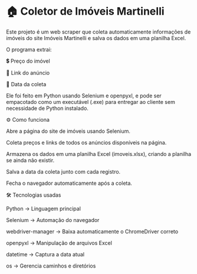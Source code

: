 # 🏠 Coletor de Imóveis Martinelli

Este projeto é um web scraper que coleta automaticamente informações de imóveis do site Imóveis Martinelli
 e salva os dados em uma planilha Excel.

O programa extrai:

💲 Preço do imóvel

🔗 Link do anúncio

📅 Data da coleta

Ele foi feito em Python usando Selenium e openpyxl, e pode ser empacotado como um executável (.exe) para entregar ao cliente sem necessidade de Python instalado.

⚙️ Como funciona

Abre a página do site de imóveis usando Selenium.

Coleta preços e links de todos os anúncios disponíveis na página.

Armazena os dados em uma planilha Excel (imoveis.xlsx), criando a planilha se ainda não existir.

Salva a data da coleta junto com cada registro.

Fecha o navegador automaticamente após a coleta.

🛠 Tecnologias usadas

Python
 → Linguagem principal

Selenium
 → Automação do navegador

webdriver-manager
 → Baixa automaticamente o ChromeDriver correto

openpyxl
 → Manipulação de arquivos Excel

datetime
 → Captura a data atual

os
 → Gerencia caminhos e diretórios
